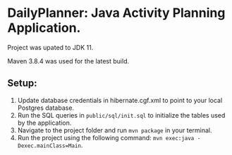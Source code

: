 # DailyPlanner: Java Activity Planning Application.

Project was upated to JDK 11.


Maven 3.8.4 was used for the latest build.

## Setup:

1) Update database credentials in hibernate.cgf.xml to point to your local Postgres database.
2) Run the SQL queries in `public/sql/init.sql` to initialize the tables used by the application.
3) Navigate to the project folder and run `mvn package` in your terminal.
4) Run the project using the following command: `mvn exec:java -Dexec.mainClass=Main`.
